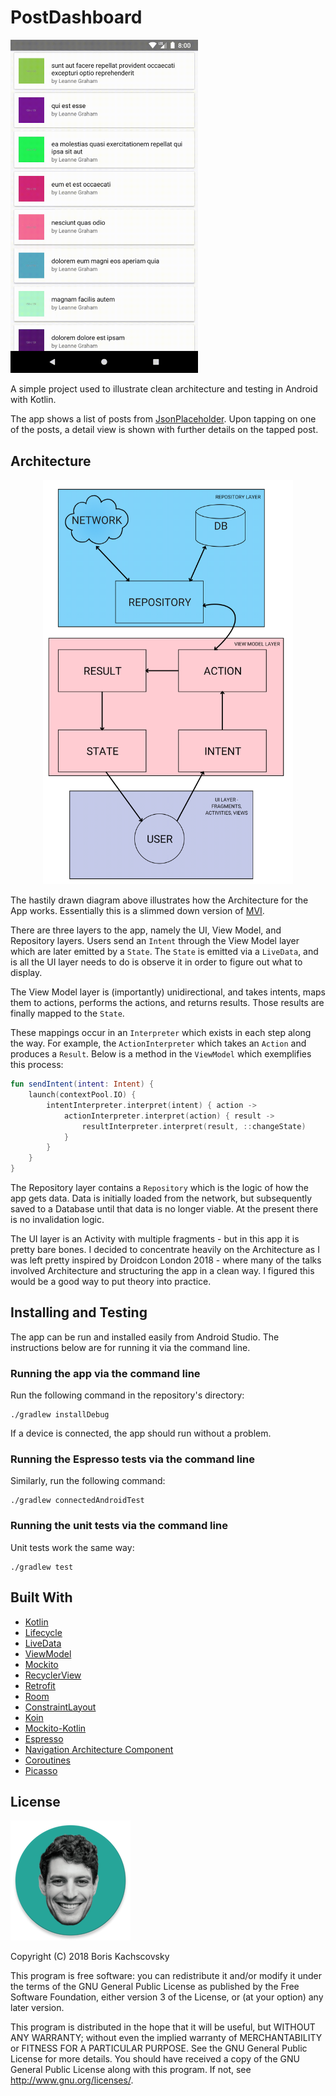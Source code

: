 # PostDashboard

<img src="AppVideo.gif" alt="AppVideo" width="300" />

A simple project used to illustrate clean architecture and testing in Android with Kotlin.

The app shows a list of posts from [JsonPlaceholder](http://jsonplaceholder.typicode.com). Upon tapping on one of the posts, a detail view is shown with further details on the tapped post.

## Architecture

<div style="text-align:center">
<img src="Architecture.png" alt="Architecture Diagram" width="400" />
</div>

The hastily drawn diagram above illustrates how the Architecture for the App works. Essentially this is a slimmed down version of [MVI](https://www.youtube.com/watch?v=64rQ9GKphTg).

There are three layers to the app, namely the UI, View Model, and Repository layers. Users send an `Intent` through the View Model layer which are later emitted by a `State`. The `State` is emitted via a `LiveData`, and is all the UI layer needs to do is observe it in order to figure out what to display.

The View Model layer is (importantly) unidirectional, and takes intents, maps them to actions, performs the actions, and returns results. Those results are finally mapped to the `State`.

These mappings occur in an `Interpreter` which exists in each step along the way. For example, the `ActionInterpreter` which takes an `Action` and produces a `Result`. Below is a method in the `ViewModel` which exemplifies this process:

```kotlin
fun sendIntent(intent: Intent) {
    launch(contextPool.IO) {
        intentInterpreter.interpret(intent) { action ->
            actionInterpreter.interpret(action) { result ->
                resultInterpreter.interpret(result, ::changeState)
            }
        }
    }
}
```

The Repository layer contains a `Repository` which is the logic of how the app gets data. Data is initially loaded from the network, but subsequently saved to a Database until that data is no longer viable. At the present there is no invalidation logic.

The UI layer is an Activity with multiple fragments - but in this app it is pretty bare bones. I decided to concentrate heavily on the Architecture as I was left pretty inspired by Droidcon London 2018 - where many of the talks involved Architecture and structuring the app in a clean way. I figured this would be a good way to put theory into practice.

## Installing and Testing

The app can be run and installed easily from Android Studio. The instructions below are for running it via the command line.

### Running the app via the command line

Run the following command in the repository's directory:

    ./gradlew installDebug

If a device is connected, the app should run without a problem.

### Running the Espresso tests via the command line

Similarly, run the following command:

    ./gradlew connectedAndroidTest

### Running the unit tests via the command line

Unit tests work the same way:

    ./gradlew test

## Built With

* [Kotlin](https://kotlinlang.org/)
* [Lifecycle](https://developer.android.com/topic/libraries/architecture/lifecycle)
* [LiveData](https://developer.android.com/topic/libraries/architecture/livedata)
* [ViewModel](https://developer.android.com/topic/libraries/architecture/viewmodel)
* [Mockito](https://site.mockito.org/)
* [RecyclerView](https://developer.android.com/reference/android/support/v7/widget/RecyclerView)
* [Retrofit](https://square.github.io/retrofit/)
* [Room](https://developer.android.com/topic/libraries/architecture/room)
* [ConstraintLayout](https://developer.android.com/reference/android/support/constraint/ConstraintLayout)
* [Koin](https://github.com/InsertKoinIO/koin)
* [Mockito-Kotlin](https://github.com/nhaarman/mockito-kotlin/wiki)
* [Espresso](https://developer.android.com/training/testing/espresso/)
* [Navigation Architecture Component](https://developer.android.com/topic/libraries/architecture/navigation/)
* [Coroutines](https://kotlinlang.org/docs/reference/coroutines-overview.html)
* [Picasso](https://square.github.io/picasso/)

## License

 ![](app/src/main/res/mipmap-xxxhdpi/ic_launcher_round.png)

Copyright (C) 2018 Boris Kachscovsky

This program is free software: you can redistribute it and/or modify it under the terms of the GNU General Public License as published by the Free Software Foundation, either version 3 of the License, or (at your option) any later version.

This program is distributed in the hope that it will be useful, but WITHOUT ANY WARRANTY; without even the implied warranty of MERCHANTABILITY or FITNESS FOR A PARTICULAR PURPOSE. See the GNU General Public License for more details. You should have received a copy of the GNU General Public License along with this program. If not, see http://www.gnu.org/licenses/.